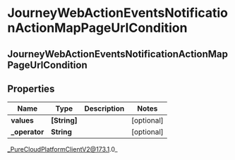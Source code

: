 # JourneyWebActionEventsNotificationActionMapPageUrlCondition

## JourneyWebActionEventsNotificationActionMapPageUrlCondition

## Properties

|Name | Type | Description | Notes|
|------------ | ------------- | ------------- | -------------|
| **values** | **[String]** |  | [optional] |
| **_operator** | **String** |  | [optional] |



_PureCloudPlatformClientV2@173.1.0_
